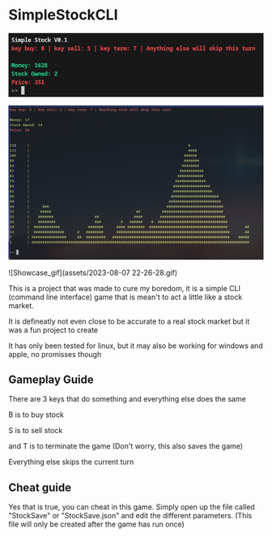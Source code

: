 # SimpleStockCLI

![Showcase](assets/simpleStock.png)

![Showcase2](assets/simpleStockV1.png)

![Showcase_gif](assets/2023-08-07 22-26-28.gif)

This is a project that was made to cure my boredom, it is a simple CLI (command line interface) game that is mean't to act a little like a stock market.

It is defineatly not even close to be accurate to a real stock market but it was a fun project to create

It has only been tested for linux, but it may also be working for windows and apple, no promisses though

## Gameplay Guide

There are 3 keys that do something and everything else does the same

B is to buy stock

S is to sell stock

and T is to terminate the game (Don't worry, this also saves the game)

Everything else skips the current turn

## Cheat guide

Yes that is true, you can cheat in this game. Simply open up the file called "StockSave" or "StockSave.json" and edit the different parameters. (This file will only be created after the game has run once)
